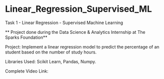 # Linear_Regression_Supervised_ML
Task 1 - Linear Regression - Supervised Machine Learning

** Project done during the Data Science & Analytics Internship at The Sparks Foundation**

Project: Implement a linear regression model to predict the percentage of an student based on the number of study hours.

Libraries Used: Scikit Learn, Pandas, Numpy.

Complete Video Link:
